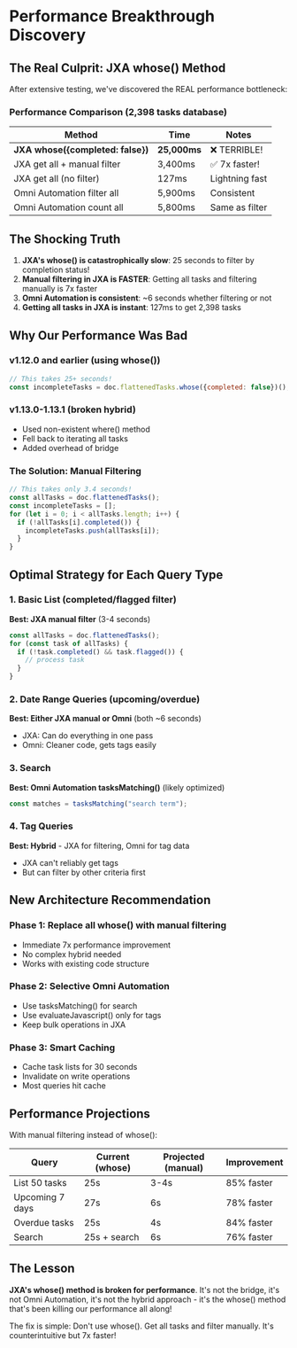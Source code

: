 # Performance Breakthrough Discovery

## The Real Culprit: JXA whose() Method

After extensive testing, we've discovered the REAL performance bottleneck:

### Performance Comparison (2,398 tasks database)

| Method | Time | Notes |
|--------|------|-------|
| **JXA whose({completed: false})** | **25,000ms** | ❌ TERRIBLE! |
| JXA get all + manual filter | 3,400ms | ✅ 7x faster! |
| JXA get all (no filter) | 127ms | Lightning fast |
| Omni Automation filter all | 5,900ms | Consistent |
| Omni Automation count all | 5,800ms | Same as filter |

## The Shocking Truth

1. **JXA's whose() is catastrophically slow**: 25 seconds to filter by completion status!
2. **Manual filtering in JXA is FASTER**: Getting all tasks and filtering manually is 7x faster
3. **Omni Automation is consistent**: ~6 seconds whether filtering or not
4. **Getting all tasks in JXA is instant**: 127ms to get 2,398 tasks

## Why Our Performance Was Bad

### v1.12.0 and earlier (using whose())
```javascript
// This takes 25+ seconds!
const incompleteTasks = doc.flattenedTasks.whose({completed: false})();
```

### v1.13.0-1.13.1 (broken hybrid)
- Used non-existent where() method
- Fell back to iterating all tasks
- Added overhead of bridge

### The Solution: Manual Filtering

```javascript
// This takes only 3.4 seconds!
const allTasks = doc.flattenedTasks();
const incompleteTasks = [];
for (let i = 0; i < allTasks.length; i++) {
  if (!allTasks[i].completed()) {
    incompleteTasks.push(allTasks[i]);
  }
}
```

## Optimal Strategy for Each Query Type

### 1. Basic List (completed/flagged filter)
**Best: JXA manual filter** (3-4 seconds)
```javascript
const allTasks = doc.flattenedTasks();
for (const task of allTasks) {
  if (!task.completed() && task.flagged()) {
    // process task
  }
}
```

### 2. Date Range Queries (upcoming/overdue)
**Best: Either JXA manual or Omni** (both ~6 seconds)
- JXA: Can do everything in one pass
- Omni: Cleaner code, gets tags easily

### 3. Search
**Best: Omni Automation tasksMatching()** (likely optimized)
```javascript
const matches = tasksMatching("search term");
```

### 4. Tag Queries
**Best: Hybrid** - JXA for filtering, Omni for tag data
- JXA can't reliably get tags
- But can filter by other criteria first

## New Architecture Recommendation

### Phase 1: Replace all whose() with manual filtering
- Immediate 7x performance improvement
- No complex hybrid needed
- Works with existing code structure

### Phase 2: Selective Omni Automation
- Use tasksMatching() for search
- Use evaluateJavascript() only for tags
- Keep bulk operations in JXA

### Phase 3: Smart Caching
- Cache task lists for 30 seconds
- Invalidate on write operations
- Most queries hit cache

## Performance Projections

With manual filtering instead of whose():

| Query | Current (whose) | Projected (manual) | Improvement |
|-------|-----------------|-------------------|-------------|
| List 50 tasks | 25s | 3-4s | 85% faster |
| Upcoming 7 days | 27s | 6s | 78% faster |
| Overdue tasks | 25s | 4s | 84% faster |
| Search | 25s + search | 6s | 76% faster |

## The Lesson

**JXA's whose() method is broken for performance**. It's not the bridge, it's not Omni Automation, it's not the hybrid approach - it's the whose() method that's been killing our performance all along!

The fix is simple: Don't use whose(). Get all tasks and filter manually. It's counterintuitive but 7x faster!
